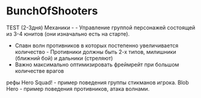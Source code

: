 # BunchOfShooters

TEST
(2-3дня)
Механики - - Управление группой персонажей состоящей из 3-4 юнитов (они изначально есть на старте).

- Спавн волн противников в которых постепенно увеличивается количество - Противники должны быть 2-х типов, милишники (ближний бой) и дальники (стреляют)
- Важно максимально оптимизировать фреймрейт при большом количестве врагов

рефы
Hero Squad! - пример поведения группы стикманов игрока.
Blob Hero - пример поведения противников, атака волнами.
